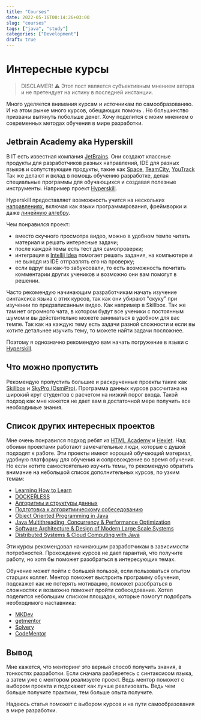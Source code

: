 ```yaml
---
title: "Courses"
date: 2022-05-16T00:14:26+03:00
slug: "courses"
tags: ["java", "study"]
categories: ["Development"]
draft: true
---
```


# Интересные курсы

> DISCLAMER! ⚠️ Этот пост является субъективным мнением автора и не претендует на истину в последней инстанции.

Много уделяется внимания курсам и источникам по самообразованию. И на этом рынке много курсов, обещающих помочь . Но большинство призваны вытянуть побольше денег. Хочу поделится с моим мнением о современных методах обучения в мире разработки.

## Jetbrain Academy aka Hyperskill

В IT есть известная компания [JetBrains](https://www.jetbrains.com). Они создают классные продукты для разработчиков разных направлений, IDE для разных языков и сопутствующие продукты, такие как [Space](https://www.jetbrains.com/space/), [TeamCity](https://www.jetbrains.com/teamcity/), [YouTrack](https://www.jetbrains.com/youtrack/)
Так же делают и вклад в помощь обучению разработке, делая специальные программы для обучающихся и создавая полезные инструменты. Например проект [Hyperskill](https://hyperskill.org).

Hyperskill предоставляет возможность учится на нескольких [направлениях](https://hyperskill.org/tracks), включая как языки программирования, фреймворки и даже [линейную алгебру](https://hyperskill.org/tracks/27).

Чем понравился проект:

- вместо скучного просмотра видео, можно в удобном темпе читать материал и решать интересные задачи;
- после каждой темы есть тест для самопроверки;
- интеграция в [Intellij Idea](https://www.jetbrains.com/ru-ru/idea/) помогает решать задания, на компьютере и не выходя из IDE отправлять его на проверку;
- если вдруг вы как-то забуксовали, то есть возможность почитать комментарии других учеников и возможно они вам помогут в решении.

Часто рекомендую начинающим разработчикам начать изучение синтаксиса языка с этих курсов, так как они убирают "скуку" при изучении по предзаписанным видео. Как например в Skillbox. Так же там нет огромного чата, в котором будут все ученики с постоянным шумом и вы действительно можете заниматься в удобном для вас темпе. Так как на каждую тему есть задачи разной сложности и если вы хотите детальнее изучить тему, то можете найти задачи посложнее. 

Поэтому я однозначно рекомендую вам начать погружение в языки с [Hyperskill](https://hyperskill.org).

## Что можно пропустить

Рекомендую пропустить большие и раскрученные проекты такие как [Skillbox](https://skillbox.ru/course/profession-java/) и [SkyPro (OsmiPro)](https://sky.pro/courses/programming/java-developer). Программа данных курсов рассчитана на широкий круг студентов с расчетом на низкий порог входа. Такой подход как мне кажется не дает вам в достаточной мере получить все необходимые знания.

## Список других интересных проектов

Мне очень понравился подход ребят из [HTML Academy](https://htmlacademy.ru) и [Hexlet](https://hexlet.io). Над обоими проектами работают замечательные люди, которые с душой подходят к работе. Эти проекты имеют хороший обучающий материал, удобную платформу для обучения и сопровождение во время обучения. Но если хотите самостоятельно изучить темы, то рекомендую обратить внимание на небольшой список дополнительных курсов, по узким темам:

- [Learning How to Learn](https://www.coursera.org/learn/learning-how-to-learn)
- [DOCKERLESS](https://courses.mkdev.me/p/dockerless-re-explore-containers-from-open-standards-perspective)
- [Алгоритмы и структуры данных](https://practicum.yandex.ru/algorithms/)
- [Подготовка к алгоритмическому собеседованию](https://practicum.yandex.ru/algorithms-interview/)
- [Object Oriented Programming in Java](https://www.coursera.org/learn/object-oriented-java)
- [Java Multithreading, Concurrency & Performance Optimization](https://www.udemy.com/course/java-multithreading-concurrency-performance-optimization/)
- [Software Architecture & Design of Modern Large Scale Systems](https://www.udemy.com/course/software-architecture-design-of-modern-large-scale-systems/)
- [Distributed Systems & Cloud Computing with Java](https://www.udemy.com/course/distributed-systems-cloud-computing-with-java/)

Эти курсы рекомендовал начинающим разработчикам в зависимости потребностей. Прохождение курсов не дает гарантий, что получите работу, но хотя бы поможет разобраться в интересующих темах.

Обучение может пойти с большей пользой, если пользоваться опытом старших коллег. Ментор поможет выстроить программу обучения, подскажет как не потерять мотивацию, поможет разобраться в сложностях и возможно поможет пройти собеседование. Хотел поделится небольшим списком площадок, которые помогут подобрать необходимого наставника:

- [MKDev](https://mkdev.me)
- [getmentor](https://getmentor.dev)
- [Solvery](https://solvery.io)
- [CodeMentor](https://www.codementor.io)

## Вывод

Мне кажется, что менторинг это верный способ получить знания, в тонкостях разработки. Если сначала разберетесь с синтаксисом языка, а затем уже с ментором реализуете проект. Ведь ментор поможет с выбором проекта и подскажет как лучше реализовать. Ведь чем больше получите практики, тем больше опыта получите.

Надеюсь статья поможет с выбором курсов и на пути самообразования в мире разработки.
